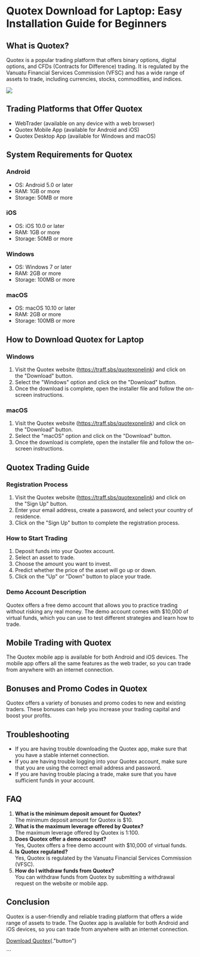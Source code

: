 # Quotex Download for Laptop: Easy Installation Guide for Beginners

## What is Quotex?

Quotex is a popular trading platform that offers binary options, digital
options, and CFDs (Contracts for Difference) trading. It is regulated by
the Vanuatu Financial Services Commission (VFSC) and has a wide range of
assets to trade, including currencies, stocks, commodities, and indices.

[![](https://static.quotex.io/files/1_en/300_250.jpg)](https://traff.sbs/brokerqxsignupf)

## Trading Platforms that Offer Quotex

-   WebTrader (available on any device with a web browser)
-   Quotex Mobile App (available for Android and iOS)
-   Quotex Desktop App (available for Windows and macOS)

## System Requirements for Quotex

### Android

-   OS: Android 5.0 or later
-   RAM: 1GB or more
-   Storage: 50MB or more

### iOS

-   OS: iOS 10.0 or later
-   RAM: 1GB or more
-   Storage: 50MB or more

### Windows

-   OS: Windows 7 or later
-   RAM: 2GB or more
-   Storage: 100MB or more

### macOS

-   OS: macOS 10.10 or later
-   RAM: 2GB or more
-   Storage: 100MB or more

## How to Download Quotex for Laptop

### Windows

1.  Visit the Quotex website (https://traff.sbs/quotexonelink) and click
    on the "Download" button.
2.  Select the "Windows" option and click on the "Download"
    button.
3.  Once the download is complete, open the installer file and follow
    the on-screen instructions.

### macOS

1.  Visit the Quotex website (https://traff.sbs/quotexonelink) and click
    on the "Download" button.
2.  Select the "macOS" option and click on the "Download"
    button.
3.  Once the download is complete, open the installer file and follow
    the on-screen instructions.

## Quotex Trading Guide

### Registration Process

1.  Visit the Quotex website (https://traff.sbs/quotexonelink) and click
    on the "Sign Up" button.
2.  Enter your email address, create a password, and select your country
    of residence.
3.  Click on the "Sign Up" button to complete the registration
    process.

### How to Start Trading

1.  Deposit funds into your Quotex account.
2.  Select an asset to trade.
3.  Choose the amount you want to invest.
4.  Predict whether the price of the asset will go up or down.
5.  Click on the "Up" or "Down" button to place your trade.

### Demo Account Description

Quotex offers a free demo account that allows you to practice trading
without risking any real money. The demo account comes with \$10,000 of
virtual funds, which you can use to test different strategies and learn
how to trade.

## Mobile Trading with Quotex

The Quotex mobile app is available for both Android and iOS devices. The
mobile app offers all the same features as the web trader, so you can
trade from anywhere with an internet connection.

## Bonuses and Promo Codes in Quotex

Quotex offers a variety of bonuses and promo codes to new and existing
traders. These bonuses can help you increase your trading capital and
boost your profits.

## Troubleshooting

-   If you are having trouble downloading the Quotex app, make sure that
    you have a stable internet connection.
-   If you are having trouble logging into your Quotex account, make
    sure that you are using the correct email address and password.
-   If you are having trouble placing a trade, make sure that you have
    sufficient funds in your account.

## FAQ

1.  **What is the minimum deposit amount for Quotex?**\
    The minimum deposit amount for Quotex is \$10.
2.  **What is the maximum leverage offered by Quotex?**\
    The maximum leverage offered by Quotex is 1:100.
3.  **Does Quotex offer a demo account?**\
    Yes, Quotex offers a free demo account with \$10,000 of virtual
    funds.
4.  **Is Quotex regulated?**\
    Yes, Quotex is regulated by the Vanuatu Financial Services
    Commission (VFSC).
5.  **How do I withdraw funds from Quotex?**\
    You can withdraw funds from Quotex by submitting a withdrawal
    request on the website or mobile app.

## Conclusion

Quotex is a user-friendly and reliable trading platform that offers a
wide range of assets to trade. The Quotex app is available for both
Android and iOS devices, so you can trade from anywhere with an internet
connection.

[Download
Quotex](\%22https://traff.sbs/quotexonelink\%22){."button"}

\`\`\`

